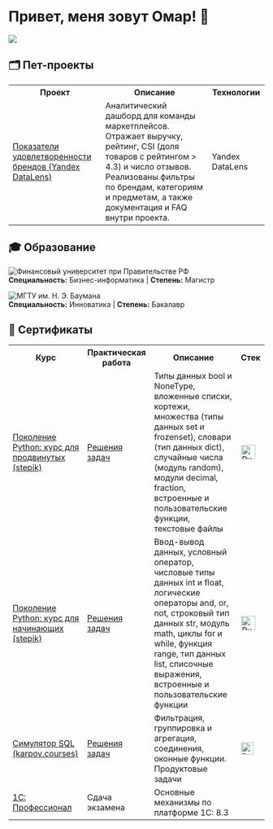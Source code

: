 # Привет, меня зовут Омар! 👋  

<a href="https://t.me/YourTelegram" target="_blank">
  <img src="https://img.shields.io/badge/Telegram-26A5E4?style=for-the-badge&logo=telegram&logoColor=white&labelColor=26A5E4" />
</a>  


## 🗂️ Пет-проекты

<table>
  <tr>
    <th>Проект</th>
    <th>Описание</th>
    <th>Технологии</th>
  </tr>

  <tr>
    <td><a href="https://datalens.yandex/16lzz3g2eb1sm?tab=Mr" target="_blank">Показатели удовлетворенности брендов (Yandex DataLens)</a></td>
    <td>Аналитический дашборд для команды маркетплейсов. Отражает выручку, рейтинг, CSI (доля товаров с рейтингом > 4.3) и число отзывов. Реализованы фильтры по брендам, категориям и предметам, а также документация и FAQ внутри проекта.</td>
    <td>Yandex DataLens</td>
  </tr>
</table>


## 🎓 Образование
![Финансовый университет при Правительстве РФ](https://img.shields.io/badge/Финансовый%20университет%20при%20Правительстве%20РФ-2023--2025-darkgreen?style=for-the-badge)  
**Специальность:** Бизнес-информатика | **Степень:** Магистр  

![МГТУ им. Н. Э. Баумана](https://img.shields.io/badge/МГТУ%20им.%20Н.%20Э.%20Баумана-2019--2023-blue?style=for-the-badge)  
**Специальность:** Инноватика | **Степень:** Бакалавр  

## 📜 Сертификаты

<table>
  <tr>
    <th>Курс</th>
    <th>Практическая работа</th>
    <th>Описание</th>
    <th>Стек</th>
    <!-- <th>Дата </th> -->
  </tr>
  <tr>
    <td><a href="https://stepik.org/cert/2969784" target="_blank">Поколение Python: курс для продвинутых (stepik)</a></td>
    <td><a href="https://github.com/kakhrimanov/projects_kakhrimanov/tree/242f81810b763b8fc4fc715319ee002fdb0f5ee1/education/python_generation/python_generation_course_for_advanced" target="_blank">Решения задач</a></td>
    <td>Типы данных bool и NoneType, вложенные списки, кортежи, множества (типы данных set и frozenset), словари (тип данных dict), случайные числа (модуль random), модули decimal, fraction, встроенные и пользовательские функции, текстовые файлы</td>
    <td>
      <img src="https://cdn.jsdelivr.net/gh/devicons/devicon/icons/python/python-original.svg" width="28" title="Python">
    </td>
    <!-- <td>2025-09-26</td> -->
  </tr>
  <tr>
    <td><a href="https://stepik.org/cert/2935091" target="_blank">Поколение Python: курс для начинающих (stepik)</a></td>
    <td><a href="https://github.com/kakhrimanov/projects_kakhrimanov/blob/bdc577bca21c4258479c15c4b2fc350b952fe2e/python_generation/python_generation_course_for_beginners.ipynb" target="_blank">Решения задач</a></td>
    <td>Ввод-вывод данных, условный оператор, числовые типы данных int и float, логические операторы and, or, not, строковый тип данных str, модуль math, циклы for и while, функция range, тип данных list, списочные выражения, встроенные и пользовательские функции</td>
    <td>
      <img src="https://cdn.jsdelivr.net/gh/devicons/devicon/icons/python/python-original.svg" width="28" title="Python">
    </td>
    <!-- <td>2025-08-13</td> -->
  </tr>
  <tr>
    <td><a href="https://lab.karpov.courses/certificate/ba233951-0c5c-4487-9735-ba6074f9d8eb/" target="_blank">Симулятор SQL (karpov.courses)</a></td>
    <td><a href="https://redash.public.karpov.courses/queries/105890/source" target="_blank">Решения задач</a></td>
    <td>Фильтрация, группировка и агрегация, соединения, оконные функции. Продуктовые задачи</td>
    <td>
      <img src="https://cdn.jsdelivr.net/gh/devicons/devicon/icons/postgresql/postgresql-original.svg" width="24" title="PostgreSQL">
    </td>
    <!-- <td>2025-05-31</td> -->
  </tr>
    <tr>
    <td><a href="https://github.com/kakhrimanov/projects_kakhrimanov/blob/e447ee1c9e11ffd4db62c96e9bc9160ba93a997a/education/other/Certificate_1C_Professional.pdf" target="_blank">1С: Профессионал </a></td>
    <td>Сдача экзамена</td>
    <td>Основные механизмы по платформе 1С: 8.3</td>
    <!-- <td>2024-07-24</td> -->
  </tr>
</table>














<!--
**kakhrimanov/kakhrimanov** is a ✨ _special_ ✨ repository because its `README.md` (this file) appears on your GitHub profile.

Here are some ideas to get you started:

- 🔭 I’m currently working on ...
- 🌱 I’m currently learning ...
- 👯 I’m looking to collaborate on ...
- 🤔 I’m looking for help with ...
- 💬 Ask me about ...
- 📫 How to reach me: ...
- 😄 Pronouns: ...
- ⚡ Fun fact: ...
-->
